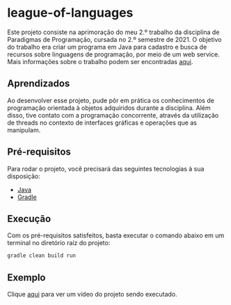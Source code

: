 # league-of-languages

Este projeto consiste na aprimoração do meu 2.º trabalho da disciplina de Paradigmas de Programação, cursada no 2.º semestre de 2021. O objetivo do trabalho era criar um programa em Java para cadastro e busca de recursos sobre linguagens de programação, por meio de um web service. Mais informações sobre o trabalho podem ser encontradas [aqui][link-trabalho].

## Aprendizados

Ao desenvolver esse projeto, pude pôr em prática os conhecimentos de programação orientada à objetos adquiridos durante a disciplina. Além disso, tive contato com a programação concorrente, através da utilização de threads no contexto de interfaces gráficas e operações que as manipulam.

## Pré-requisitos

Para rodar o projeto, você precisará das seguintes tecnologias à sua disposição:

- [Java][java]
- [Gradle][gradle]

## Execução

Com os pré-requisitos satisfeitos, basta executar o comando abaixo em um terminal no diretório raíz do projeto:

```bash
gradle clean build run
```

## Exemplo

Clique [aqui][link-video] para ver um vídeo do projeto sendo executado.

<!-- Links -->
[link-trabalho]: https://github.com/AndreaInfUFSM/elc117-2021b/blob/master/trabalhos/t2/README.md

[java]: https://www.java.com/

[gradle]: https://gradle.org/

[link-video]: https://youtu.be/z4GXqFAQZ7w
